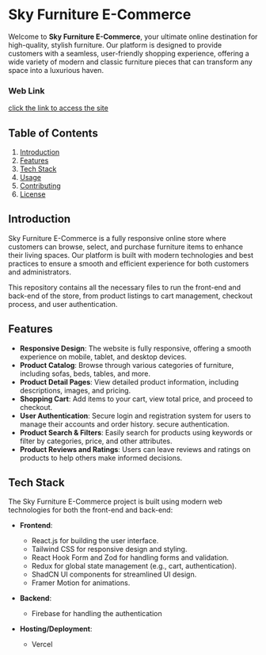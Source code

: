 # Sky Furniture E-Commerce

Welcome to **Sky Furniture E-Commerce**, your ultimate online destination for high-quality, stylish furniture. Our platform is designed to provide customers with a seamless, user-friendly shopping experience, offering a wide variety of modern and classic furniture pieces that can transform any space into a luxurious haven.

### Web Link

[click the link to access the site](https://sky-furniture.vercel.app/)

## Table of Contents

1. [Introduction](#introduction)
2. [Features](#features)
3. [Tech Stack](#tech-stack)
4. [Usage](#usage)
5. [Contributing](#contributing)
6. [License](#license)

## Introduction

Sky Furniture E-Commerce is a fully responsive online store where customers can browse, select, and purchase furniture items to enhance their living spaces. Our platform is built with modern technologies and best practices to ensure a smooth and efficient experience for both customers and administrators.

This repository contains all the necessary files to run the front-end and back-end of the store, from product listings to cart management, checkout process, and user authentication.

## Features

- **Responsive Design**: The website is fully responsive, offering a smooth experience on mobile, tablet, and desktop devices.
- **Product Catalog**: Browse through various categories of furniture, including sofas, beds, tables, and more.
- **Product Detail Pages**: View detailed product information, including descriptions, images, and pricing.
- **Shopping Cart**: Add items to your cart, view total price, and proceed to checkout.
- **User Authentication**: Secure login and registration system for users to manage their accounts and order history.
  secure authentication.
- **Product Search & Filters**: Easily search for products using keywords or filter by categories, price, and other attributes.
- **Product Reviews and Ratings**: Users can leave reviews and ratings on products to help others make informed decisions.

## Tech Stack

The Sky Furniture E-Commerce project is built using modern web technologies for both the front-end and back-end:

- **Frontend**:

  - React.js for building the user interface.
  - Tailwind CSS for responsive design and styling.
  - React Hook Form and Zod for handling forms and validation.
  - Redux for global state management (e.g., cart, authentication).
  - ShadCN UI components for streamlined UI design.
  - Framer Motion for animations.

- **Backend**:

  - Firebase for handling the authentication

- **Hosting/Deployment**:
  - Vercel
